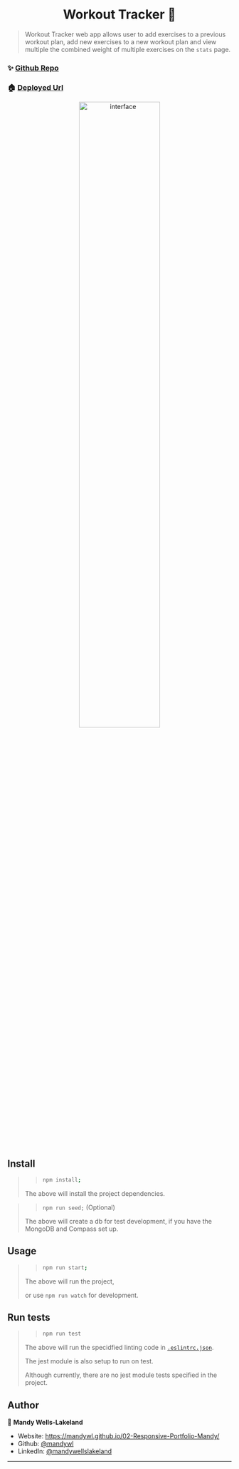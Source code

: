 <h1 align="center">Workout Tracker 🏃</h1>

> Workout Tracker web app allows user to add exercises to a previous workout plan, add new exercises to a new workout plan and view multiple the combined weight of multiple exercises on the `stats` page.

### ✨ [Github Repo](https://github.com/mandywl/17-Workout-Tracker)

### 🏠 [Deployed Url](https://fitness-tracker-mandy.herokuapp.com/)

<div align="center">
<img alt="interface" src= "public/appScreenCapture.gif" width= 60%/>
</div>

## Install

> > ```sh
> > npm install;
> > ```
>
> The above will install the project dependencies.

> > `npm run seed;` (Optional)
>
> The above will create a db for test development, if you have the MongoDB and Compass set up.

## Usage

> > ```sh
> > npm run start;
> > ```
>
> The above will run the project,
>
> or use `npm run watch` for development.

## Run tests

> > ```sh
> > npm run test
> > ```
>
> The above will run the specidfied linting code in [`.eslintrc.json`](https://github.com/mandywl/shopping-cart/blob/master/.eslintrc.json).
>
> The jest module is also setup to run on test.
>
> Although currently, there are no jest module tests specified in the project.

## Author

👤 **Mandy Wells-Lakeland**

- Website: https://mandywl.github.io/02-Responsive-Portfolio-Mandy/
- Github: [@mandywl](https://github.com/mandywl)
- LinkedIn: [@mandywellslakeland](https://www.linkedin.com/in/mandy-wells-lakeland-23b55087/)

---

